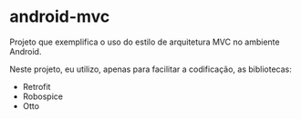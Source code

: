 # android-mvc
Projeto que exemplifica o uso do estilo de arquitetura MVC no ambiente Android.

Neste projeto, eu utilizo, apenas para facilitar a codificação, as bibliotecas:
- Retrofit
- Robospice
- Otto
